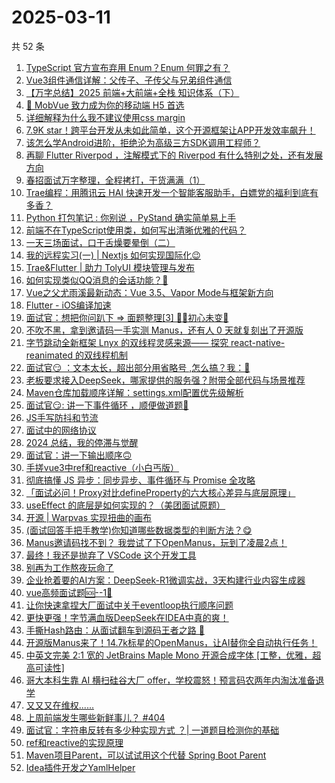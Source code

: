# 2025-03-11

共 52 条

<!-- BEGIN JUEJIN -->
<!-- 最后更新时间 2025-03-11 01:14:50 +0800 -->
1. [TypeScript 官方宣布弃用 Enum？Enum 何罪之有？](https://juejin.cn/post/7478980680183169078)
1. [Vue3组件通信详解：父传子、子传父与兄弟组件通信](https://juejin.cn/post/7478952636205514762)
1. [【万字总结】2025 前端+大前端+全栈 知识体系（下）](https://juejin.cn/post/7479331614620975115)
1. [📱 MobVue 致力成为你的移动端 H5 首选](https://juejin.cn/post/7479471387020148762)
1. [详细解释为什么我不建议使用css margin](https://juejin.cn/post/7478967140378460194)
1. [7.9K star！跨平台开发从未如此简单，这个开源框架让APP开发效率飙升！](https://juejin.cn/post/7479775999526502451)
1. [该怎么学Android进阶，拒绝沦为高级三方SDK调用工程师？](https://juejin.cn/post/7478994020612374543)
1. [再聊 Flutter Riverpod ，注解模式下的 Riverpod 有什么特别之处，还有发展方向](https://juejin.cn/post/7479474972849143844)
1. [春招面试万字整理，全程拷打，干货满满（1）](https://juejin.cn/post/7479345270699196428)
1. [Trae编程：用腾讯云 HAI 快速开发一个智能客服助手，白嫖党的福利到底有多香？](https://juejin.cn/post/7479434217941270565)
1. [Python 打包笔记 :  你别说 ，PyStand 确实简单易上手](https://juejin.cn/post/7479387138510110732)
1. [前端不在TypeScript使用类，如何写出清晰优雅的代码？](https://juejin.cn/post/7478662851978330151)
1. [一天三场面试，口干舌燥要晕倒（二）](https://juejin.cn/post/7479345270699982860)
1. [我的远程实习(一) | Nextjs 如何实现国际化😉](https://juejin.cn/post/7478991058869911586)
1. [Trae&Flutter | 助力 TolyUI 模块管理与发布](https://juejin.cn/post/7479331614620925963)
1. [如何实现类似QQ消息的会话功能？🤔](https://juejin.cn/post/7478665093385224218)
1. [Vue之父尤雨溪最新动态：Vue 3.5、Vapor Mode与框架新方向](https://juejin.cn/post/7479036294875381796)
1. [Flutter - iOS编译加速](https://juejin.cn/post/7479399201999683584)
1. [面试官：想把你问趴下 => 面题整理[3] 😮‍💨初心未变🚀](https://juejin.cn/post/7479227702600990770)
1. [不吹不黑，拿到邀请码一手实测 Manus，还有人 0 天就复刻出了开源版](https://juejin.cn/post/7478863586091581455)
1. [字节跳动全新框架 Lnyx 的双线程灵感来源—— 探究 react-native-reanimated 的双线程机制](https://juejin.cn/post/7479245589928394804)
1. [面试官😏 ：文本太长，超出部分用省略号 ,怎么搞？我：🤡](https://juejin.cn/post/7479343249364549668)
1. [老板要求接入DeepSeek，哪家提供的服务强？附带全部代码与场景推荐](https://juejin.cn/post/7479431076207362100)
1. [Maven仓库加载顺序详解：settings.xml配置优先级解析](https://juejin.cn/post/7478889217010221093)
1. [面试官😏: 讲一下事件循环 ，顺便做道题🤪](https://juejin.cn/post/7479387138509914124)
1. [JS手写防抖和节流](https://juejin.cn/post/7479343249363435556)
1. [面试中的网络协议](https://juejin.cn/post/7479036294875480100)
1. [2024 总结，我的停滞与觉醒](https://juejin.cn/post/7479387138510848012)
1. [面试官：讲一下输出顺序🙃](https://juejin.cn/post/7478969754159185930)
1. [手搓vue3中ref和reactive（小白丐版）](https://juejin.cn/post/7478938109021077539)
1. [彻底搞懂 JS 异步：同步异步、事件循环与 Promise 全攻略](https://juejin.cn/post/7478943701891137571)
1. [「面试必问！Proxy对比defineProperty的六大核心差异与底层原理」](https://juejin.cn/post/7479452347714928703)
1. [useEffect 的底层是如何实现的？（美团面试原题）](https://juejin.cn/post/7478944055109386274)
1. [开源 | Warpvas 实现扭曲的画布](https://juejin.cn/post/7479345270699474956)
1. [(面试回答手把手教学)你知道哪些数据类型的判断方法？😋](https://juejin.cn/post/7478994020611162127)
1. [Manus邀请码找不到？ 我尝试了下OpenManus，玩到了凌晨2点！](https://juejin.cn/post/7478989325494042633)
1. [最终！我还是抛弃了 VSCode 这个开发工具](https://juejin.cn/post/7479799473935515660)
1. [别再为工作熬夜玩命了](https://juejin.cn/post/7479638552041832459)
1. [企业抢着要的AI方案：DeepSeek-R1微调实战，3天构建行业内容生成器](https://juejin.cn/post/7479399201999486976)
1. [vue高频面试题🆘--1🎯](https://juejin.cn/post/7479227702601613362)
1. [让你快速拿捏大厂面试中关于eventloop执行顺序问题](https://juejin.cn/post/7479227702600745010)
1. [更快更强！字节满血版DeepSeek在IDEA中真的爽！](https://juejin.cn/post/7479726842171473958)
1. [手撕Hash路由：从面试翻车到源码王者之路 🚀](https://juejin.cn/post/7479350849056571444)
1. [开源版Manus来了！14.7k标星的OpenManus，让AI替你全自动执行任务！](https://juejin.cn/post/7479050041421692955)
1. [中英文完美 2:1 宽的 JetBrains Maple Mono 开源合成字体 [工整，优雅，超高可读性]](https://juejin.cn/post/7478960372711981110)
1. [哥大本科生靠 AI 横扫硅谷大厂 offer，学校震怒！预言码农两年内淘汰准备退学](https://juejin.cn/post/7479996480930938920)
1. [又又又在维权......](https://juejin.cn/post/7479651468340690996)
1. [上周前端发生哪些新鲜事儿？ #404](https://juejin.cn/post/7479626117872566272)
1. [面试官：字符串反转有多少种实现方式 ？| 一道题目检测你的基础](https://juejin.cn/post/7479387138509783052)
1. [ref和reactive的实现原理](https://juejin.cn/post/7479331614619648011)
1. [Maven项目Parent，可以试试用这个代替 Spring Boot Parent](https://juejin.cn/post/7478893732191535142)
1. [Idea插件开发之YamlHelper](https://juejin.cn/post/7479225933061734426)
<!-- END JUEJIN -->